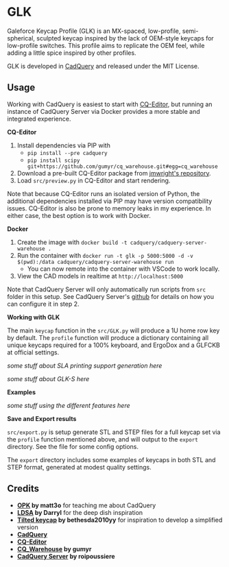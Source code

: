 # GLK

Galeforce Keycap Profile (GLK) is an MX-spaced, low-profile, semi-spherical, sculpted keycap inspired by the lack of OEM-style keycaps for low-profile switches. This profile aims to replicate the OEM feel, while adding a little spice inspired by other profiles.

GLK is developed in [CadQuery](https://github.com/CadQuery/cadquery) and released under the MIT License.

## Usage

Working with CadQuery is easiest to start with [CQ-Editor](https://github.com/CadQuery/CQ-editor), but running an instance of CadQuery Server via Docker provides a more stable and integrated experience.

**CQ-Editor**

1. Install dependencies via PIP with
	- `pip install --pre cadquery`
	- `pip install scipy git+https://github.com/gumyr/cq_warehouse.git#egg=cq_warehouse`
1. Download a pre-built CQ-Editor package from [jmwright's repository](https://github.com/jmwright/CQ-editor/actions?query=workflow%3Abuild).
1. Load `src/preview.py` in CQ-Editor and start rendering.

Note that because CQ-Editor runs an isolated version of Python, the additional dependencies installed via PIP may have version compatibility issues. CQ-Editor is also be prone to memory leaks in my experience. In either case, the best option is to work with Docker.

**Docker**

1. Create the image with `docker build -t cadquery/cadquery-server-warehouse .`
1. Run the container with
`docker run -t glk -p 5000:5000 -d -v $(pwd):/data cadquery/cadquery-server-warehouse run`
	- You can now remote into the container with VSCode to work locally.
1. View the CAD models in realtime at `http://localhost:5000`

Note that CadQuery Server will only automatically run scripts from `src` folder in this setup. See CadQuery Server's [github](https://github.com/roipoussiere/cadquery-server) for details on how you can configure it in step 2.

**Working with GLK**

The main ``keycap`` function in the ``src/GLK.py`` will produce a 1U home row key by default. The ``profile`` function will produce a dictionary containing all unique keycaps required for a 100% keyboard, and ErgoDox and a GLFCKB at official settings.

*some stuff about SLA printing support generation here*

*some stuff about GLK-S here*

**Examples**

*some stuff using the different features here*

**Save and Export results**

``src/export.py`` is setup generate STL and STEP files for a full keycap set via the ``profile`` function mentioned above, and will output to the `export` directory. See the file for some config options.

The `export` directory includes some examples of keycaps in both STL and STEP format, generated at modest quality settings.

## Credits

- **[OPK](https://github.com/cubiq/OPK) by matt3o** for teaching me about CadQuery
- **[LDSA](https://kbd.news/LDSA-keycap-profile-1377.html) by Darryl** for the deep dish inspiration
- **[Tilted keycap](https://twitter.com/bethesda2010yy/status/1567690873235972096) by bethesda2010yy** for inspiration to develop a simplified version
- **[CadQuery](https://github.com/CadQuery/cadquery)**
- **[CQ-Editor](https://github.com/CadQuery/CQ-editor)**
- **[CQ_Warehouse](https://github.com/gumyr/cq_warehouse) by gumyr**
- **[CadQuery Server](https://github.com/roipoussiere/cadquery-server) by roipoussiere**